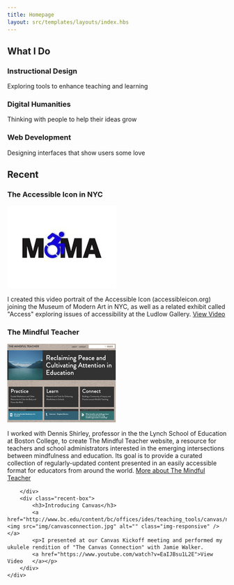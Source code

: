 ```yaml
---
title: Homepage
layout: src/templates/layouts/index.hbs
---
```


<div class="hero">
   <section>
       <div class="hero-boxes">
           <h2>What I Do</h2>
           <div class="flex-box"><h3>Instructional Design</h3>
               <p>Exploring tools to enhance teaching and learning</p>
           </div>
           <div class="flex-box"><h3>Digital Humanities</h3><p>Thinking with people to help their ideas grow</p></div>
           <div class="flex-box"><h3>Web Development</h3><p>Designing interfaces that show users some love</p></div>
       </div>
   </section>
</div>

<div class="recent">
<section>
   <h2>Recent</h2>
    <div class="recent-boxes">
       	<div class="recent-box">
       		<h3>The Accessible Icon in NYC </h3>
       		<a href="https://vimeo.com/87352230"><img src="img/moma.jpg" alt="" class="img-responsive" /></a>
       		<p>I created this video portrait of the Accessible Icon (accessibleicon.org) joining the Museum of Modern Art in NYC, as well as a related exhibit called "Access" exploring issues of accessibility at the Ludlow Gallery.
       		<a href="https://vimeo.com/87352230">View Video</a></p>
       	</div>
       	<div class="recent-box">
       		<h3>The Mindful Teacher</h3>
       		<a href="http://www.bc.edu/content/bc/offices/ides/projects/2014/mindfulteacher.html"><img src="img/mindfulteacher.jpg" alt="" class="img-responsive" /></a>
       		<p>I worked with Dennis Shirley, professor in the the Lynch School of Education at Boston College, to create The Mindful Teacher website, a resource for teachers and school administrators interested in the emerging intersections between mindfulness and education. Its goal is to provide a curated collection of regularly-updated content presented in an easily accessible format for educators from around the world. 
       		<a href="http://www.bc.edu/content/bc/offices/ides/projects/2014/mindfulteacher.html">More about The Mindful Teacher </a></p>
       		
       	</div>
       	<div class="recent-box">
       		<h3>Introducing Canvas</h3>
       		<a href="http://www.bc.edu/content/bc/offices/ides/teaching_tools/canvas/news.html"><img src="img/canvasconnection.jpg" alt="" class="img-responsive" /></a>
       		<p>I presented at our Canvas Kickoff meeting and performed my ukulele rendition of "The Canvas Connection" with Jamie Walker. 
       		<a href="https://www.youtube.com/watch?v=EaIJBsu1L2E">View Video   </a></p>		
       	</div>
    </div>
   </section>
</div>
